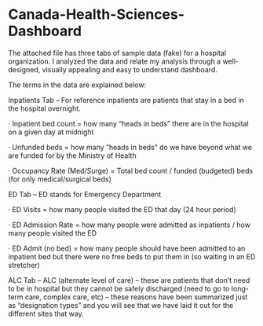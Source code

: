 # Canada-Health-Sciences-Dashboard

The attached file has three tabs of sample data (fake) for a hospital organization. I analyzed the data and relate my analysis through a well-designed, visually appealing and easy to understand dashboard.

The terms in the data are explained below:

Inpatients Tab – For reference inpatients are patients that stay in a bed in the hospital overnight.

·         Inpatient bed count = how many “heads in beds” there are in the hospital on a given day at midnight

·         Unfunded beds = how many “heads in beds” do we have beyond what we are funded for by the Ministry of Health

·         Occupancy Rate (Med/Surge) = Total bed count / funded (budgeted) beds (for only medical/surgical beds)

ED Tab – ED stands for Emergency Department

·         ED Visits = how many people visited the ED that day (24 hour period)

·         ED Admission Rate = how many people were admitted as inpatients / how many people visited the ED

·         ED Admit (no bed) = how many people should have been admitted to an inpatient bed but there were no free beds to put them in (so waiting in an ED stretcher)

 ALC Tab – ALC (alternate level of care) – these are patients that don’t need to be in hospital but they cannot be safely discharged (need to go to long-term care, complex care, etc) – these reasons have been summarized just as “designation types” and you will see that we have laid it out for the different sites that way.
